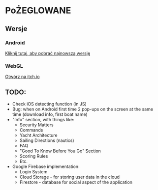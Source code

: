 # PoŻEGLOWANE

## Wersje

### Android

[Kliknij tutaj, aby pobrać najnowszą wersję](https://github.com/KacperRadota/PoZEGLOWANE/raw/main/Builds/Android/Po%C5%BBEGLOWANE.apk)

### WebGL

[Otwórz na itch.io](https://itch.io/)

## TODO:

- Check iOS detecting function (in JS)
- Bug: when on Android first time 2 pop-ups on the screen at the same time (download info, first boat name)
- "Info" section, with things like:
    - Security Matters
    - Commands
    - Yacht Architecture
    - Sailing Directions (nautics)
    - FAQ
    - "Good To Know Before You Go" Section
    - Scoring Rules
    - Etc.
- Google Firebase implementation:
    - Login System
    - Cloud Storage - for storing user data in the cloud
    - Firestore - database for social aspect of the application